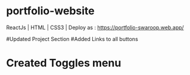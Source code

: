 # portfolio-website
ReactJs | HTML | CSS3 | Deploy as : https://portfolio-swaroop.web.app/

#Updated Project Section
#Added Links to all buttons
# Created Toggles menu
